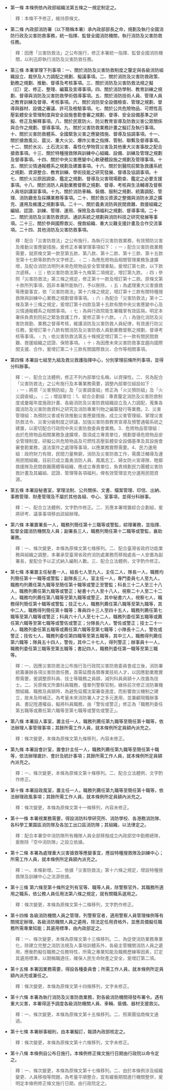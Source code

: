 * 第一條 本條例依內政部組織法第五條之一規定制定之。

> 釋：本條不予修正，維持原條文。

* 第二條 內政部消防署（以下簡稱本署）承內政部部長之命，規劃及執行全國消防行政及災害防救事務，統一指揮、監督全國消防機關，執行消防及災害防救任務。

> 釋：因應「災害防救法」之公布施行，修正本署統一指揮、監督全國消防機關，以利迅即執行消防及災害防救任務。

* 第三條 本署掌理下列事項：一、關於消防及災害防救制度之釐定與各級消防組織設立、裁併及人力調配之規劃、擬議事項。二、關於消防及災害防救政策、勤務之規劃、推動、督導及考核事項。三、關於消防及災害防救法規之擬（訂）定、修正、整理、編纂及宣導事項。四、關於消防學制、教育訓練之規劃、督導與消防及災害防救學術倡導事項。五、關於消防技術人員、管理人員之教育訓練及督導、考核事項。六、關於消防安全設備檢查、管理之規劃、督導與器材、設備之審議、許可及檢驗事項。七、關於公共危險物品、可燃性高壓氣體安全管理制度與安全設施會勘會審之規劃、督導、安全設備基準之研擬、修正及解釋事項。八、關於民眾防火、防災教育宣導及防救災害公眾關係與合作之規劃、督導事項。九、關於災害防救業務計畫之擬訂及執行事項。十、關於災害防救體系、全國緊急災害之應變措施、督導及協調事項。十一、關於搶救風災、震災、重大火災、爆炸災害之指揮、管制、聯繫及督導事項。十二、關於水災、土石流災害、毒性化學物質災害及其他重大災害事故之配合搶救事項。十三、關於特種搜救隊與訓練中心組織、設備、訓練及管理之規劃及督導事項。十四、關於中央災害應變中心軟硬體設施之規劃及管理事項。十五、關於災情通報體系之規劃及建置事項。十六、關於到醫院前緊急救護系統之規劃、資源整合、教育訓練、學術技能之研究發展、督導及協調事項。十七、關於火災原因調查、鑑定之規劃、督導及災害現場勘查、鑑定之必要支援事項。十八、關於消防人員勤業務督察之規劃、督導、考核與生活輔導及督察人員培訓講習事項。十九、關於消防車輛、裝備、服制之規劃、統籌調配、管理、消防廳舍及採購業務等事項。二十、關於救災資源之整備與消防水源之擴充、運用及維護之規劃事項。二十一、關於義勇消防與民間救難、救援組織之編組、認證、訓練、管理、運用、保險及各項福利之規劃、督導事項。二十二、關於消防及災害防救資訊、通訊系統之規劃與消防科技之研究發展等事項。二十三、關於參與國際救災、搜救組織、重大災難支援計畫及合作交流事項。二十四、其他消防及災害防救事項。

> 釋：配合「災害防救法」之公布施行，為執行災害防救業務，有效預防災害及推動災害應變措施，爰修正本署掌理事項如下：﹙一﹚配合災害防救業務需要，就原條文第一款至第五款、第八款、第十二款、第十三款、第十五款至第十七款等款酌作文字修正。﹙二﹚為應危險物品相關管理業務急速擴增，及配合消防法明列未來危險物品安全管理重點，爰增訂第七款，以下款次遞移。﹙三﹚依災害防救法第十九條第二項規定，增訂第九款。﹙四﹚參照「災害防救法」第三條之規定，修正第十一款及增訂第十二款。原條文第十款所列事項，因非本署所能執行，予以刪除。﹙五﹚為處理重大災害搶救等應變事宜，依「災害防救法」第十六條之規定，增訂第十三款有關特種搜救隊與訓練中心業務之規劃督導事項。﹙六﹚為配合「災害防救法」第十二條及第十三條之規定，爰增訂第十四款及第十五款有關中央災害應變中心及災情通報體系之相關事項。﹙七﹚為與行政院衛生署職掌有效區隔，明定本署係負責到院前之緊急救護工作，爰修正第十六款。﹙八﹚為強化消防及災害防救勤、業務之督導考核，維護消防及災害防救人員紀律，有效進行防災任務，爰增訂第十八款有關消防及災害防救人員勤業務督察之規劃、督導考核等事項。﹙九﹚依災害防救法第五十條規定增訂第二十一款有關民間救難、救援組織之認證、保險事項。﹙十﹚為因應未來災害防救事宜趨向國際間支援、合作，爰增訂第二十三款有關國際救災、合作等相關事項。

* 第四條 本署設七組至九組及救災救護指揮中心，分別掌理前條所列事項，並得分科辦事。

> 釋：一、配合立法體例，修正不列內部單位名稱，以資彈性。二、另為配合「災害防救法」之公布施行及本署業務需要，調整內部單位組設如下：﹙一﹚將原「災害預防組」及「災害調查組」修正為「火災預防組」及「火災調查組」。﹙二﹚增設單位：1、綜合企劃組：專責釐定消防及災害防救制度或彙報年度施政計畫、各級消防及災害防救組織設立及人力調配，蒐集各國消防及災害防救資料之研究及消防專業刊物之編纂發行等業務。2、災害管理組：為預防災害或有效推動災害應變措施，成立災害管理組，掌理災害防救法令、災害分級制度之研議，加強災害防救教育宣導及預警通報系統之建置，以密切配合行政院中央災害防救委員會業務。3、危險物品管理組：由於危險物品相關業務急速擴增，亟須成立專責單位，規劃督導危險物品安全管理制度，研擬公共危險物品及可燃性高壓氣體安全設備基準及其設施會審會勘業務，違法案件之處理等事項，以應業務實際需要。4、民力運用組：政府財力有限，民間力量無窮，消防及災害防救工作，需廣泛輔導及運用民間組織，目前已成立義勇消防人員、鳳凰志工、婦女防火宣導隊、睦鄰救援隊及民間救難團體等組織，應成立專責單位，負責規劃民力團體災害防救計畫及其編組、認證、管理等各項福利，俾有效管理並充分運用民間資源。

* 第五條 本署設秘書室，掌理法制、公共關係、文書、檔案管理、印信、出納、事務管理、財產管理及不屬於其他各組、中心、室事項，並得分科辦事。

> 釋：一、配合立法體例，文字酌作修正。二、另應本署增置綜合企劃組，爰將研考、議事事項移由該組辦理。

* 第六條 本署置署長一人，職務列簡任第十三職等或警監，綜理署務，並指揮、監督全國消防機關及人員；副署長三人，職務列簡任第十二職等或警監，襄助署務。

> 釋：一、條次變更，本條為原條文第七條移列。二、配合臺灣省政府功能業務與組織之調整，本署承受臺灣省政府消防處業務而移撥處長一人安置為副署長，爰配合予以正式納入編制人數。三、配合立法體例，文字酌作修正。

* 第七條 本署置主任秘書一人，組長七人至九人，主任二人，隊長一人，職務均列簡任第十一職等或警監；副隊長三人，室主任一人，專門委員七人至九人，職務均列薦任第九職等至簡任第十職等或警正至警監；科長三十二人至三十八人，職務列薦任第九職等或警正；秘書十六人至十八人，視察二十人至二十二人，職務均列薦任第八職等至第九職等或警正，其中秘書六人，視察七人，職務得列簡任第十職等或警監；技正七人，職務列薦任第八職等至第九職等，其中二人，職務得列簡任第十職等；專員四十三人至四十五人，職務列薦任第七職等至第八職等或警正；科員六十八人至七十二人，職務列委任第五職等或薦任第六職等至第七職等或警佐或警正；分隊長六人，警佐或警正；技士二十一人，職務列委任第五職等或薦任第六職等至第七職等；小隊長十二人，警佐或警正；技佐七人，職務列委任第四職等至第五職等，其中三人，職務得列薦任第六職等；隊員五十四人，警佐，其中二十七人，得列警正；辦事員十一人，職務列委任第三職等至第五職等；書記四人，職務列委任第一職等至第三職等。

> 釋：一、因應災害防救法公布施行及行政院災害防救委員會成立後，消防署統籌兼辦各項災害防救任務，亟需延攬各類專業技術人才，以因應勤業務實際需要，爰調整原科員、技士等職務之員額，減列科員員額十人改置為技士。二、另原條文所置科員職務，僅單列警察官制，緣係前次修正消防署機關組織、職務及員額時，為避免延擱法案審查進度，而影響救災機制之建立，故未及時補正。為考量未來消防署人才之多元進用，並兼顧現職辦事員、書記陞遷權益，擬將科員職務，由「警佐或警正」修正為「職務列委任第五職等或薦任第六職等至第七職等或警佐或警正」。

* 第八條 本署設人事室，置主任一人，職務列薦任第九職等至簡任第十職等，依法辦理人事管理事項；其餘所需工作人員，就本條例所定員額內派充之。

> 釋：條次變更，本條為原條文第九條移列，內容未修正。

* 第九條 本署設會計室，置會計主任一人，職務列薦任第九職等至簡任第十職等，依法辦理歲計、會計及統計事項；其餘所需工作人員，就本條例所定員額內派充之。

> 釋：一、條次變更，本條為原條文第十條移列。二、配合立法體例，文字酌作修正。

* 第十條 本署設政風室，置主任一人，職務列薦任第九職等至簡任第十職等，依法辦理政風事項；其餘所需工作人員，就本條例所定員額內派充之。

> 釋：條次變更，本條為原條文第十一條移列，內容未修正。

* 第十一條 本署視業務需要，得設消防科學研究所、消防學校、各港務消防隊、各科學工業園區消防隊及各加工出口區消防隊；其組織，以法律定之。

> 釋：配合本署空中消防隊所有機隊人員全部移撥成立內政部空中勤務總隊，爰刪除「空中消防隊」之設立依據。

* 第十二條 本署為處理重大災害搶救等應變事宜，應設特種搜救隊及訓練中心；所需工作人員，就本條例所定員額內派充之。

> 釋：一、本條新增。二、依據「災害防救法」第十六條之規定，增設特種搜救隊及訓練中心之法源依據。

* 第十三條 第六條至第十條所定列有官等、職等人員，除警察官外，其職務所適用之職系，依公務人員任用法第八條之規定，就有關職系選用之。

> 釋：條次變更，本條為原條文第十二條移列，文字酌作修正。

* 第十四條 各級消防機關人員之管理，列警察官者，適用警察人員管理條例等有關規定辦理。各級消防機關人員之遴用，除法定任用資格外，並應具備擬任職務所需專業知能；其遴用標準，由內政部定之。

> 釋：一、條次變更，本條為原條文第十三條移列。二、為促使消防業務專業化，除建立完整之消防法規及人事培訓體系外，各級主管機關消防人員之遴用，應衡酌擬任職務之任務特性，所需之專業知能及職務歷練等因素，訂定其遴用標準，以期稱職適任，確保人民生命財產之安全，爰增訂第二項。

* 第十五條 本署因業務需要，得設各種委員會；所需工作人員，就本條例所定員額內派充或兼任之。

> 釋：條次變更，本條為原條文第十四條移列，文字未修正。

* 第十六條 本署為執行消防及災害防救業務，對各級消防機關得發布署令。遇有重大災害，本署得逕予調度各級消防機關人員、車輛、裝備、器材支援救災。

> 釋：一、條次變更，本條為原條文第十五條移列。二、照黨團協商條文通過。

* 第十七條 本署辦事細則，由本署擬訂，報請內政部核定之。

> 釋：條次變更，本條為原條文第十六條移列，文字未修正。

* 第十八條 本條例自公布日施行。本條例修正條文施行日期由行政院以命令定之。

> 釋：一、條次變更，本條為原條文第十七條移列。二、由於本條例涉及組織變更、人員移撥等問題，為考量平順整合，宜有緩衝期間進行機關整併，爰明定本條例修正條文施行日期，由行政院定之。

